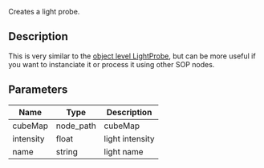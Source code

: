 Creates a light probe.


## Description

This is very similar to the [object level LightProbe](https://polygonjs.com/docs/nodes/obj/LightProbe), but can be more useful if you want to instanciate it or process it using other SOP nodes.


## Parameters

<table>
<thead>
	<tr>
		<th>Name</th>
		<th>Type</th>
		<th>Description</th>
	</tr>
</thead>
<tr>
	<td>cubeMap</td>
	<td><div class='bg-indigo-800 px-2 py-px text-white rounded-sm'>node_path</div></td>
	<td>cubeMap</td>
</tr>
<tr>
	<td>intensity</td>
	<td><div class='bg-yellow-800 px-2 py-px text-white rounded-sm'>float</div></td>
	<td>light intensity</td>
</tr>
<tr>
	<td>name</td>
	<td><div class='bg-purple-800 px-2 py-px text-white rounded-sm'>string</div></td>
	<td>light name</td>
</tr>
</table>